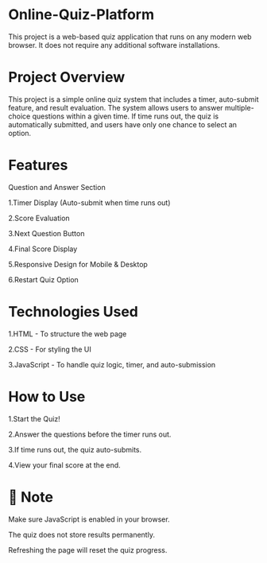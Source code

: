 # Online-Quiz-Platform
This project is a web-based quiz application that runs on any modern web browser. It does not require any additional software installations.

# Project Overview

This project is a simple online quiz system that includes a timer, auto-submit feature, and result evaluation. The system allows users to answer multiple-choice questions within a given time. If time runs out, the quiz is automatically submitted, and users have only one chance to select an option.
# Features

 Question and Answer Section

 1.Timer Display (Auto-submit when time runs out)

 2.Score Evaluation

 3.Next Question Button

 4.Final Score Display

 5.Responsive Design for Mobile & Desktop

 6.Restart Quiz Option

# Technologies Used

1.HTML - To structure the web page

2.CSS - For styling the UI

3.JavaScript - To handle quiz logic, timer, and auto-submission

# How to Use

1.Start the Quiz!

2.Answer the questions before the timer runs out.

3.If time runs out, the quiz auto-submits.

4.View your final score at the end.

# 📌 Note

Make sure JavaScript is enabled in your browser.

The quiz does not store results permanently.

Refreshing the page will reset the quiz progress.

